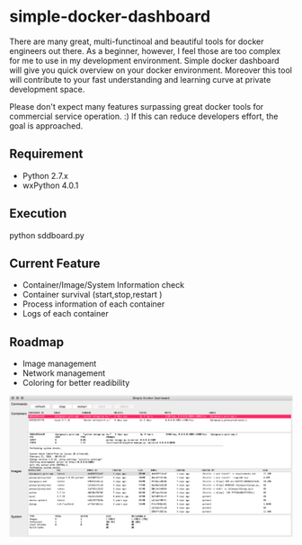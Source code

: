 # simple-docker-dashboard
There are many great, multi-functinoal and beautiful tools for docker engineers out there. As a beginner, however, I feel those are too complex for me to use in my development environment. Simple docker dashboard will give you quick overview on your docker environment. Moreover this tool will contribute to your fast understanding and learning curve at private development space.

Please don't expect many features surpassing great docker tools for commercial service operation. :)
If this can reduce developers effort, the goal is approached.


## Requirement
- Python 2.7.x
- wxPython 4.0.1

## Execution
python sddboard.py

## Current Feature
- Container/Image/System Information check
- Container survival (start,stop,restart )
- Process information of each container
- Logs of each container

## Roadmap
- Image management
- Network management
- Coloring for better readibility

![Screenshot](sddboard.png)
